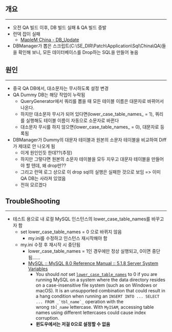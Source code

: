 ## 개요
---
- 오전 QA 빌드 이후, DB 빌드 실패 & QA 빌드 증발
- 런덱 잡이 실패
	- [MapleM China - DB_Update](http://54.168.224.205:4440/project/MapleStoryM-China/job/show/723175b9-ab68-4693-9108-ab2edea0947a)
- DBManager가 뽑은 스크립트(C:\SE_DIR\Patch\Application\Sql\China\QA)들을 확인해 보니, 모든 데이터베이스를 Drop하는 SQL을 만들어 놓음

## 원인
---
- 중국 QA DB에서, 대소문자는 무시하도록 설정 변경
- QA Dummy DB는 해당 작업이 누락됨
	- QueryGenerator에서 쿼리를 뽑을 때 모든 테이블 이름은 대문자로 바뀌어서 나온다.
	- 하지만 대소문자 무시가 되어 있다면(lower_case_table_names_ = 1), 쿼리를 실행해도 테이블 이름이 자동으로 소문자로 바뀐다
	- 대소문자 무시를 하지 않으면(lower_case_table_names_ = 0), 대문자로 등록됨
- DBManager가 Dummy의 대문자 테이블과 원본의 소문자 테이블을 비교하여 Diff가 제대로 안 나오게 됨
	- 이게 원인인듯 한데??(추정)
	- 하지만 그렇다면 원본의 소문자 테이블을 모두 지우고 대문자 테이블을 만들어야 할 텐데, 왜 drop만??
	- 그리고 런덱 로그 상으로 이 drop sql의 실행은 실패한 것으로 보임 => 이미 QA DB는 사라져 있었음
	- 전혀 모르겠다


## TroubleShooting
---
- 테스트 용으로 내 로컬 MySQL 인스턴스의 lower_case_table_names를 바꾸고자 함
	- set lower_case_table_names = 0 으로 바뀌지 않음
		- my.ini를 수정하고 인스턴스 재시작해야 함
	- my.ini 수정 후 재시작 시 중단됨
		- lower_case_table_names = 1인 경우에만 정상 실행되고, 0이면 중단됨......
		- [MySQL :: MySQL 8.0 Reference Manual :: 5.1.8 Server System Variables](https://dev.mysql.com/doc/refman/8.0/en/server-system-variables.html#sysvar_lower_case_table_names)
			- You should _not_ set [`lower_case_table_names`](https://dev.mysql.com/doc/refman/8.0/en/server-system-variables.html#sysvar_lower_case_table_names) to 0 if you are running MySQL on a system where the data directory resides on a case-insensitive file system (such as on Windows or macOS). It is an unsupported combination that could result in a hang condition when running an ``INSERT INTO ... SELECT ... FROM _`tbl_name`_`` operation with the wrong _`tbl_name`_ lettercase. With `MyISAM`, accessing table names using different lettercases could cause index corruption.
			- **윈도우에서는 저걸 0으로 설정할 수 없음**
